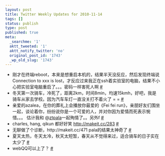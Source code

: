 ```yaml
---
layout: post
title: Twitter Weekly Updates for 2010-11-14
tags: []
status: publish
type: post
published: true
meta:
  _searchme: '1'
  aktt_tweeted: '1'
  aktt_notify_twitter: 'no'
  original_post_id: '1743'
  _wp_old_slug: '1743'
---
```

<ul class="aktt_tweet_digest">
	<li>刚才在终端reboot，本来是想重启本机的，结果半天没反应，然后发现终端说 Connection to xxx is lost，才反应过来我正在ssh着实验室的电脑，结果不小心把实验室电脑重启了。。。密码一样害死人啊 <a href="http://twitter.com/azaleasays/statuses/1497837518987268" class="aktt_tweet_time">#</a></li>
	<li>冬天第一次骑车，冷死了，距离2km，时间8min，均速15kmh，好吧，我是骑车从家去学校。因为汽车车灯一直没关打不着火了 = = <a href="http://twitter.com/azaleasays/statuses/1755952726413314" class="aktt_tweet_time">#</a></li>
	<li>亲爱的azalea，在你的葬礼上会播放你最爱的《Fei fei run》，亲朋好友们围坐一起，谈论着你，纷纷说你是一个可爱的人，并对你因为爱情而死表示惋惜。。。 估计我和 @<a href="http://twitter.com/ztpala" class="aktt_username">ztpala</a>一起殉情了。。另外f <a href="http://twitter.com/azaleasays/statuses/1762180085059584" class="aktt_tweet_time">#</a></li>
	<li>charles, hang, qikun 都好好笑 <a href="http://makeit.cc/283" rel="nofollow">http://makeit.cc/283</a> <a href="http://twitter.com/azaleasays/statuses/1763010460782592" class="aktt_tweet_time">#</a></li>
	<li>无聊做了个诊断，http://makeit.cc/471  pala的结果太神奇了 <a href="http://twitter.com/azaleasays/statuses/1779269264998400" class="aktt_tweet_time">#</a></li>
	<li>夏天太热，冬天太冷，秋天太短暂，春天从不觉得来过，适合骑车的日子实在太少了 <a href="http://twitter.com/azaleasays/statuses/3321598635417600" class="aktt_tweet_time">#</a></li>
	<li>webQQ可以上了？ <a href="http://twitter.com/azaleasays/statuses/3323291720749057" class="aktt_tweet_time">#</a></li>
</ul>
